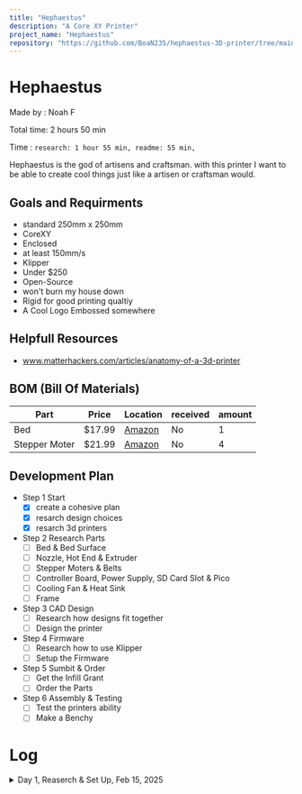 ```yaml
---
title: "Hephaestus"
description: "A Core XY Printer"
project_name: "Hephaestus"
repository: "https://github.com/BoaN235/hephaestus-3D-printer/tree/main"
---
```

# Hephaestus
Made by : Noah F

Total time: 2 hours 50 min

Time : `research: 1 hour 55 min,
  readme: 55 min, `

Hephaestus is the god of artisens and craftsman. with this printer I want to be able to create cool things just like a artisen or craftsman would.

## Goals and Requirments
- standard 250mm x 250mm
- CoreXY
- Enclosed
- at least 150mm/s
- Klipper
- Under $250
- Open-Source
- won't burn my house down
- Rigid for good printing qualtiy
- A Cool Logo Embossed somewhere

## Helpfull Resources
- www.matterhackers.com/articles/anatomy-of-a-3d-printer

## BOM (Bill Of Materials) 
| Part            | Price    | Location                                                                          | received | amount |
|-----------------|----------|-----------------------------------------------------------------------------------|----------|--------|
|  Bed            | $17.99   | [Amazon](https://www.amazon.com/hz/profilepicker/amazonfamily/sharing/SHOPPING)   | No       | 1      |
| Stepper Moter   | $21.99   | [Amazon](https://www.amazon.com/hz/profilepicker/amazonfamily/sharing/SHOPPING)   | No       | 4      |


## Development Plan
- Step 1 Start
  - [x] create a cohesive plan 
  - [x] resarch design choices
  - [x] resarch 3d printers
- Step 2 Research Parts
  - [ ] Bed & Bed Surface
  - [ ] Nozzle, Hot End & Extruder
  - [ ] Stepper Moters & Belts
  - [ ] Controller Board, Power Supply, SD Card Slot & Pico
  - [ ] Cooling Fan & Heat Sink
  - [ ] Frame
- Step 3 CAD Design
  - [ ] Research how designs fit together
  - [ ] Design the printer
- Step 4 Firmware
  - [ ] Research how to use Klipper
  - [ ] Setup the Firmware
- Step 5 Sumbit & Order
  - [ ] Get the Infill Grant
  - [ ] Order the Parts
- Step 6 Assembly & Testing
  - [ ] Test the printers ability
  - [ ] Make a Benchy

# Log

<details>
<summary> Day 1, Reaserch & Set Up, Feb 15, 2025 </summary>

time: 2 hours 50 min

Total time: 2 hours 50 min

Time : `research: 1 hour 55 min,
  readme: 55 min, `

Description: 
- Researched how 3d printers work
- Started Development Plan
- chose a CoreXY Printer
</details>
